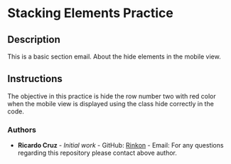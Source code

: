 # Stacking Elements Practice

## Description

This is a basic section email. About the hide elements in the mobile view.

## Instructions
The objective in this practice is hide the row number two with red color when the mobile view is displayed using the class hide correctly in the code.

### Authors

-   **Ricardo Cruz** - _Initial work_ - GitHub: [Rinkon](https://github.com/eurorincon) - Email: 
    For any questions regarding this repository please contact above author.
